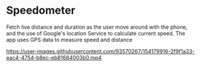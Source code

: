 # Speedometer
Fetch live distance and duration as the user move around with the phone, and the use of Google's location Service to calculate current speed. The app uses GPS data to measure speed and distance

https://user-images.githubusercontent.com/93570267/154179916-2f9f1a33-eac4-4754-b8ec-eb81684003b0.mp4
